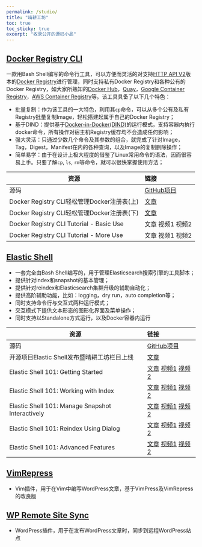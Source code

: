 ```yaml
---
permalink: /studio/
title: "晴耕工坊"
toc: true
toc_sticky: true
excerpt: "收录公开的源码小品"
---
```


## [Docker Registry CLI](https://github.com/morningspace/docker-registry-cli)

一款用Bash Shell编写的命令行工具，可以方便而灵活的对支持[HTTP API V2](https://docs.docker.com/registry/spec/api/)版本的[Docker Registry](https://docs.docker.com/registry/)进行管理，同时支持私有Docker Registry和各种公有的Docker Registry，如大家所熟知的[Docker Hub](https://hub.docker.com/)，[Quay](https://quay.io/)，[Google Container Registry](https://cloud.google.com/container-registry/)，[AWS Container Registry](https://aws.amazon.com/ecr/)等。该工具具备了以下几个特色：
* 批量复制：作为该工具的一大特色，利用其`cp`命令，可以从多个公有及私有Registry批量复制Image，轻松搭建起属于自己的Docker Registry；
* 基于DIND：提供基于[Docker-in-Docker(DIND)](https://github.com/jpetazzo/dind)的运行模式，支持容器内执行docker命令，所有操作对宿主机Registry缓存均不会造成任何影响；
* 强大灵活：只通过少数几个命令及其参数的组合，就完成了针对Image，Tag，Digest，Manifest在内的各种查询，以及Image的复制删除操作；
* 简单易学：由于在设计上极大程度的借鉴了Linux常用命令的语法，因而很容易上手。只要了解`cp`, `ls`, `rm`等命令，就可以很快掌握使用方法；

| 资源 	| 链接
| ---- 	|:----
| 源码 | [GitHub项目](https://github.com/morningspace/docker-registry-cli)
| Docker Registry CLI轻松管理Docker注册表(上) | [文章](/tech/use-docker-reg-cli-1/)
| Docker Registry CLI轻松管理Docker注册表(下) | [文章](/tech/use-docker-reg-cli-2/)
| Docker Registry CLI Tutorial - Basic Use    | 文章 视频1 视频2
| Docker Registry CLI Tutorial - More Use | 文章 视频1 视频2

## [Elastic Shell](https://github.com/morningspace/elastic-shell)

* 一套完全由Bash Shell编写的，用于管理Elasticsearch搜索引擎的工具脚本；
* 提供针对index和snapshot的基本管理；
* 提供针对reindex和Elasticsearch集群升级的辅助自动化；
* 提供高阶辅助功能，比如：logging，dry run，auto completion等；
* 同时支持命令行与交互式两种运行模式；
* 交互模式下提供文本形态的图形化界面及菜单操作；
* 同时支持以Standalone方式运行，以及Docker容器内运行

| 资源 	| 链接
| ---- 	|:----
| 源码 | [GitHub项目](https://github.com/morningspace/elastic-shell)
| 开源项目Elastic Shell发布暨晴耕工坊栏目上线 | [文章](/tech/elash-and-studio/)
| Elastic Shell 101: Getting Started | [文章](/tech/elash101-1/) [视频1](https://v.youku.com/v_show/id_XNDEwNjI0OTk2OA==.html?f=52133377 "优酷") [视频2](https://youtu.be/9r_RNz89SVw "YouTube")
| Elastic Shell 101: Working with Index | [文章](/tech/elash101-2/) [视频1](https://v.youku.com/v_show/id_XNDExNjc0OTU4NA==.html?f=52133377 "优酷") [视频2](https://youtu.be/nWX8miFbRPQ "YouTube")
| Elastic Shell 101: Manage Snapshot Interactively | [文章](/tech/elash101-3/) [视频1](https://v.youku.com/v_show/id_XNDEyODY2NTA3Mg==.html?f=52133377 "优酷") [视频2](https://youtu.be/_KwIkjoRQS8 "YouTube")
| Elastic Shell 101: Reindex Using Dialog | [文章](/tech/elash101-4/) [视频1](https://v.youku.com/v_show/id_XNDEzNTMwMTU5Ng==.html?f=52133377 "优酷") [视频2](https://youtu.be/ywgxY1h0PsA "YouTube")
| Elastic Shell 101: Advanced Features | [文章](/tech/elash101-5/) [视频1](https://v.youku.com/v_show/id_XNDE1NTQ1NjIwNA==.html?f=52133377 "优酷") [视频2](https://youtu.be/wc4CnChWxPE "YouTube")

## [VimRepress](https://github.com/morningspace/VimRepress)

* Vim插件，用于在Vim中编写WordPress文章，基于VimPress及VimRepress的改良版

## [WP Remote Site Sync](https://github.com/morningspace/wp-remote-site-sync)

* WordPress插件，用于在发布WordPress文章时，同步到远程WordPress站点
